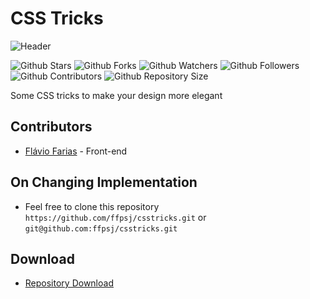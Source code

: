 # CSS Tricks

![Header](https://i.imgur.com/rABZLoM.png)

![Github Stars](https://img.shields.io/github/stars/ffpsj/csstricks.svg?label=Stars) ![Github Forks](https://img.shields.io/github/forks/ffpsj/csstricks.svg?label=Forks) ![Github Watchers](https://img.shields.io/github/watchers/ffpsj/csstricks.svg?label=Watchers) ![Github Followers](https://img.shields.io/github/followers/ffpsj.svg?label=Followers) ![Github Contributors](https://img.shields.io/github/contributors/ffpsj/csstricks.svg?label=Contributors) ![Github Repository Size](https://img.shields.io/github/repo-size/ffpsj/csstricks.svg?label=Size)

Some CSS tricks to make your design more elegant

## Contributors
+ [Flávio Farias](https://github.com/ffpsj) - Front-end

## On Changing Implementation
+ Feel free to clone this repository `https://github.com/ffpsj/csstricks.git` or `git@github.com:ffpsj/csstricks.git`

## Download 
+ [Repository Download](https://github.com/ffpsj/csstricks/archive/master.zip)

